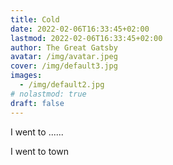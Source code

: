 ```yaml
---
title: Cold
date: 2022-02-06T16:33:45+02:00
lastmod: 2022-02-06T16:33:45+02:00
author: The Great Gatsby
avatar: /img/avatar.jpeg
cover: /img/default3.jpg
images:
  - /img/default2.jpg
# nolastmod: true
draft: false
---
```


I went to ......

<!--more-->

I went to town
